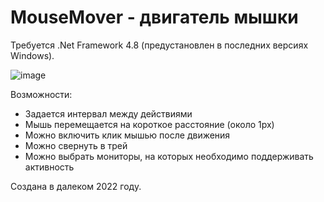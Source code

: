 # MouseMover - двигатель мышки

Требуется .Net Framework 4.8 (предустановлен в последних версиях Windows).

![image](https://github.com/user-attachments/assets/3d5b9725-93f5-4bca-a08b-9ed475872084)

Возможности:

- Задается интервал между действиями
- Мышь перемещается на короткое расстояние (около 1px)
- Можно включить клик мышью после движения
- Можно свернуть в трей
- Можно выбрать мониторы, на которых необходимо поддерживать активность

Создана в далеком 2022 году.
